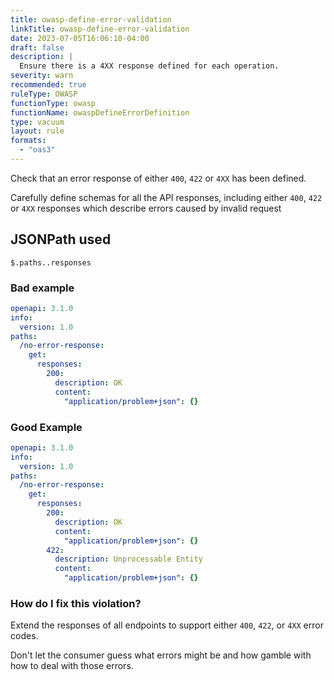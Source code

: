```yaml
---
title: owasp-define-error-validation
linkTitle: owasp-define-error-validation
date: 2023-07-05T16:06:10-04:00
draft: false
description: |
  Ensure there is a 4XX response defined for each operation.
severity: warn
recommended: true
ruleType: OWASP
functionType: owasp
functionName: owaspDefineErrorDefinition
type: vacuum
layout: rule
formats:
  - "oas3"
---
```


Check that an error response of either `400`, `422` or `4XX` has been defined.

Carefully define schemas for all the API responses, including either `400`, `422` or `4XX` 
responses which describe errors caused by invalid request

## JSONPath used

`$.paths..responses`

### Bad example

```yaml
openapi: 3.1.0
info:
  version: 1.0
paths:
  /no-error-response:
    get:
      responses:
        200:
          description: OK
          content:
            "application/problem+json": {}
```
### Good Example

```yaml
openapi: 3.1.0
info:
  version: 1.0
paths:
  /no-error-response:
    get:
      responses:
        200:
          description: OK
          content:
            "application/problem+json": {}
        422:
          description: Unprocessable Entity
          content:
            "application/problem+json": {}
```

### How do I fix this violation?

Extend the responses of all endpoints to support either `400`, `422`, or `4XX` error codes.

Don't let the consumer guess what errors might be and how gamble with how to deal with those errors.

